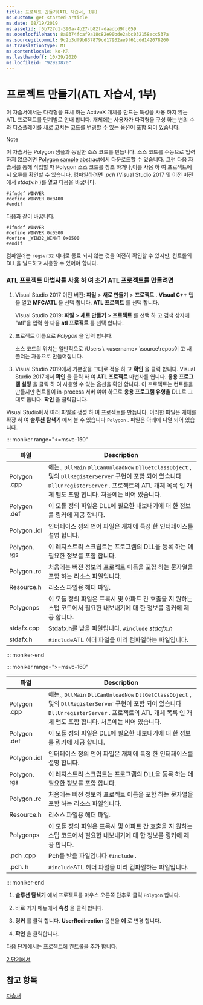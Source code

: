 ```yaml
---
title: 프로젝트 만들기(ATL 자습서, 1부)
ms.custom: get-started-article
ms.date: 08/19/2019
ms.assetid: f6b727d1-390a-4b27-b82f-daadcd9fc059
ms.openlocfilehash: 8a0374fcaf9a18c82e90bde2abc032158ecc537a
ms.sourcegitcommit: 9c2b3df9b837879cd17932ae9f61cdd142078260
ms.translationtype: MT
ms.contentlocale: ko-KR
ms.lasthandoff: 10/29/2020
ms.locfileid: "92923870"
---
```

# <a name="creating-the-project-atl-tutorial-part-1"></a>프로젝트 만들기(ATL 자습서, 1부)

이 자습서에서는 다각형을 표시 하는 ActiveX 개체를 만드는 특성을 사용 하지 않는 ATL 프로젝트를 단계별로 안내 합니다. 개체에는 사용자가 다각형을 구성 하는 변의 수와 디스플레이를 새로 고치는 코드를 변경할 수 있는 옵션이 포함 되어 있습니다.

> [!NOTE]
> 이 자습서는 Polygon 샘플과 동일한 소스 코드를 만듭니다. 소스 코드를 수동으로 입력 하지 않으려면 [Polygon sample abstract](https://github.com/Microsoft/VCSamples/tree/master/VC2008Samples/ATL/Controls/Polygon)에서 다운로드할 수 있습니다. 그런 다음 자습서를 통해 작업할 때 Polygon 소스 코드를 참조 하거나,이를 사용 하 여 프로젝트에서 오류를 확인할 수 있습니다.
> 컴파일하려면 *.pch* (Visual Studio 2017 및 이전 버전에서 *stdafx.h* )를 열고 다음을 바꿉니다.
>
> ```
> #ifndef WINVER
> #define WINVER 0x0400
> #endif
> ```
>
> 다음과 같이 바꿉니다.
>
> ```
> #ifndef WINVER
> #define WINVER 0x0500
> #define _WIN32_WINNT 0x0500
> #endif
> ```
>
> 컴파일러는 `regsvr32` 제대로 종료 되지 않는 것을 여전히 확인할 수 있지만, 컨트롤의 DLL을 빌드하고 사용할 수 있어야 합니다.

### <a name="to-create-the-initial-atl-project-using-the-atl-project-wizard"></a>ATL 프로젝트 마법사를 사용 하 여 초기 ATL 프로젝트를 만들려면

1. Visual Studio 2017 이전 버전: **파일**  >  **새로 만들기**  >  **프로젝트** . **Visual C++** 탭을 열고 **MFC/ATL** 을 선택 합니다. **ATL 프로젝트** 를 선택 합니다.

   Visual Studio 2019: **파일**  >  **새로 만들기**  >  **프로젝트** 를 선택 하 고 검색 상자에 "atl"을 입력 한 다음 **atl 프로젝트** 를 선택 합니다.

1. 프로젝트 이름으로 *Polygon* 을 입력 합니다.

    소스 코드의 위치는 일반적으로 \Users \\ \<username> \source\repos이 고 새 폴더는 자동으로 만들어집니다.

1. Visual Studio 2019에서 기본값을 그대로 적용 하 고 **확인** 을 클릭 합니다.
   Visual Studio 2017에서 **확인** 을 클릭 하 여 **ATL 프로젝트** 마법사를 엽니다. **응용 프로그램 설정** 을 클릭 하 여 사용할 수 있는 옵션을 확인 합니다. 이 프로젝트는 컨트롤을 만들지만 컨트롤이 in-process 서버 여야 하므로 **응용 프로그램 유형을** DLL로 그대로 둡니다. **확인** 을 클릭합니다.

Visual Studio에서 여러 파일을 생성 하 여 프로젝트를 만듭니다. 이러한 파일은 개체를 확장 하 여 **솔루션 탐색기** 에서 볼 수 있습니다 `Polygon` . 파일은 아래에 나열 되어 있습니다.

::: moniker range="<=msvc-150"

|파일|Description|
|----------|-----------------|
|Polygon .cpp|에는,, `DllMain` `DllCanUnloadNow` `DllGetClassObject` , 및의 `DllRegisterServer` 구현이 포함 되어 있습니다 `DllUnregisterServer` . 프로젝트의 ATL 개체 목록 인 개체 맵도 포함 합니다. 처음에는 비어 있습니다.|
|Polygon .def|이 모듈 정의 파일은 DLL에 필요한 내보내기에 대 한 정보를 링커에 제공 합니다.|
|Polygon .idl|인터페이스 정의 언어 파일은 개체에 특정 한 인터페이스를 설명 합니다.|
|Polygon. rgs|이 레지스트리 스크립트는 프로그램의 DLL을 등록 하는 데 필요한 정보를 포함 합니다.|
|Polygon .rc|처음에는 버전 정보와 프로젝트 이름을 포함 하는 문자열을 포함 하는 리소스 파일입니다.|
|Resource.h|리소스 파일용 헤더 파일.|
|Polygonps|이 모듈 정의 파일은 프록시 및 아파트 간 호출을 지 원하는 스텁 코드에서 필요한 내보내기에 대 한 정보를 링커에 제공 합니다.|
|stdafx.cpp|Stdafx.h를 받을 파일입니다. `#include` *stdafx.h*|
|stdafx.h|`#include`ATL 헤더 파일을 미리 컴파일하는 파일입니다.|

::: moniker-end

::: moniker range=">=msvc-160"

|파일|Description|
|----------|-----------------|
|Polygon .cpp|에는,, `DllMain` `DllCanUnloadNow` `DllGetClassObject` , 및의 `DllRegisterServer` 구현이 포함 되어 있습니다 `DllUnregisterServer` . 프로젝트의 ATL 개체 목록 인 개체 맵도 포함 합니다. 처음에는 비어 있습니다.|
|Polygon .def|이 모듈 정의 파일은 DLL에 필요한 내보내기에 대 한 정보를 링커에 제공 합니다.|
|Polygon .idl|인터페이스 정의 언어 파일은 개체에 특정 한 인터페이스를 설명 합니다.|
|Polygon. rgs|이 레지스트리 스크립트는 프로그램의 DLL을 등록 하는 데 필요한 정보를 포함 합니다.|
|Polygon .rc|처음에는 버전 정보와 프로젝트 이름을 포함 하는 문자열을 포함 하는 리소스 파일입니다.|
|Resource.h|리소스 파일용 헤더 파일.|
|Polygonps|이 모듈 정의 파일은 프록시 및 아파트 간 호출을 지 원하는 스텁 코드에서 필요한 내보내기에 대 한 정보를 링커에 제공 합니다.|
|.pch .cpp|Pch를 받을 파일입니다 `#include` *.*|
|.pch. h|`#include`ATL 헤더 파일을 미리 컴파일하는 파일입니다.|

::: moniker-end

1. **솔루션 탐색기** 에서 프로젝트를 마우스 오른쪽 단추로 클릭 `Polygon` 합니다.

1. 바로 가기 메뉴에서 **속성** 을 클릭 합니다.

1. **링커** 를 클릭 합니다. **UserRedirection** 옵션을 **예** 로 변경 합니다.

1. **확인** 을 클릭합니다.

다음 단계에서는 프로젝트에 컨트롤을 추가 합니다.

[2 단계에서](../atl/adding-a-control-atl-tutorial-part-2.md)

## <a name="see-also"></a>참고 항목

[자습서](../atl/active-template-library-atl-tutorial.md)

